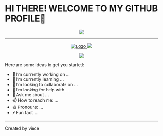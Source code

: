 # **HI THERE!** WELCOME TO MY GITHUB PROFILE👋
<div align="center">
<p align="center">
  <img src="https://capsule-render.vercel.app/api?type=waving&color=auto&height=250&section=header&text=Vincent%20Sullivan&fontSize=90&animation=fadeIn&fontAlignY=28&desc=@vlsulliv%20on%20GitHub%20&descAlignY=56&descAlign=77"> 
 </p>
  
 ---
  
  <a href="https://www.linkedin.com/in/vlsullivan/">
    <img src="https://img.shields.io/badge/linkedin-%230077B5.svg?&style=for-the-badge&logo=linkedin&logoColor=whiteg" alt="Logo">
  </a>
  <a href="https://my.indeed.com/resume?hl=en&co=US&from=gnav-homepage&_ga=2.126337807.304248500.1645407352-1224175466.1645288601">
    <img src="https://img.shields.io/badge/indeed-003A9B?style=for-the-badge&logo=indeed&logoColor=white" />
  </a>
</div>

<!--  <span class="badge-buymeacoffee">
<a href="https://ko-fi.com/vlsulliv" title="Donate to this project using Buy Me A Coffee"><img src="https://img.shields.io/badge/buy%20me%20a%20coffee-donate-yellow.svg" alt="Buy Me A Coffee donate button" /></a>
</span>
<span class="badge-patreon">
<a href="https://patreon.com/USER" title="Donate to this project using Patreon"><img src="https://img.shields.io/badge/patreon-donate-yellow.svg" alt="Patreon donate button" /></a>
</span> -->

<p align="center">
  <img src="https://readme-typing-svg.herokuapp.com?color=%2336BCF7&size=18&duration=6500&center=true&lines=Plan+1st%2C+Collaborate+2nd%2C+Code+3rd"></a>
</p>

                                                                                   

Here are some ideas to get you started:

- 🔭 I’m currently working on ...
- 🌱 I’m currently learning ...
- 👯 I’m looking to collaborate on ...
- 🤔 I’m looking for help with ...
- 💬 Ask me about ...
- 📫 How to reach me: ...
- 😄 Pronouns: ...
- ⚡ Fun fact: ...

---
Created by vince

<!-- 
![GitHub stars](https://img.shields.io/github/stars/USER/REPOSITORY?style=social)
![GitHub forks](https://img.shields.io/github/forks/USER/REPOSITORY?style=social)
![GitHub watchers](https://img.shields.io/github/watchers/USER/REPOSITORY?style=social)
![GitHub followers](https://img.shields.io/github/followers/USER?style=social)
<br>
![GitHub repo size](https://img.shields.io/github/repo-size/USER/REPOSITORY?style=plastic)
![GitHub language count](https://img.shields.io/github/languages/count/USER/REPOSITORY?style=plastic)
![GitHub top language](https://img.shields.io/github/languages/top/USER/REPOSITORY?style=plastic)
![GitHub last commit](https://img.shields.io/github/last-commit/USER/REPOSITORY?color=red&style=plastic)

<br>
<span class="badge-buymeacoffee">
<a href="https://ko-fi.com/USER" title="Donate to this project using Buy Me A Coffee"><img src="https://img.shields.io/badge/buy%20me%20a%20coffee-donate-yellow.svg" alt="Buy Me A Coffee donate button" /></a>
</span>
<span class="badge-patreon">
<a href="https://patreon.com/USER" title="Donate to this project using Patreon"><img src="https://img.shields.io/badge/patreon-donate-yellow.svg" alt="Patreon donate button" /></a>
</span>

<br>
<p>
<a href="https://twitter.com/USER"><img src="https://img.shields.io/badge/twitter-%231DA1F2.svg?&style=for-the-badge&logo=twitter&logoColor=white" height=25></a> 
<a href="https://medium.com/USER"><img src="https://img.shields.io/badge/medium-%2312100E.svg?&style=for-the-badge&logo=medium&logoColor=white" height=25></a> 
<a href="https://dev.to/USER"><img src="https://img.shields.io/badge/DEV.TO-%230A0A0A.svg?&style=for-the-badge&logo=dev-dot-to&logoColor=white" height=25></a>
<a href="https://YouTube.com/USER"><img src="https://img.shields.io/badge/-YouTube-red?&style=for-the-badge&logo=youtube&logoColor=white" height=25></a>
</p> -->
